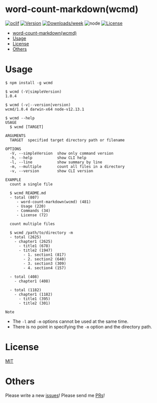 # word-count-markdown(wcmd)

[![oclif](https://img.shields.io/badge/cli-oclif-brightgreen.svg)](https://oclif.io)
[![Version](https://img.shields.io/npm/v/wcmd.svg)](https://npmjs.org/package/wcmd)
[![Downloads/week](https://img.shields.io/npm/dw/wcmd.svg)](https://npmjs.org/package/wcmd)
![node](https://img.shields.io/badge/node-%3E%3D%2010.0.0-brightgreen.svg?style=social)
[![License](https://img.shields.io/npm/l/wcmd.svg)](https://github.com/kkeeth/word-count-markdown/blob/master/LICENSE)

<!-- toc -->
* [word-count-markdown(wcmd)](#word-count-markdownwcmd)
* [Usage](#usage)
* [License](#license)
* [Others](#others)
<!-- tocstop -->

# Usage
```sh-session
$ npm install -g wcmd

$ wcmd (-V|simpleVersion)
1.0.4

$ wcmd (-v|--version|version)
wcmd/1.0.4 darwin-x64 node-v12.13.1

$ wcmd --help
USAGE
  $ wcmd [TARGET]

ARGUMENTS
  TARGET  specified target directory path or filename

OPTIONS
  -V, --simpleVersion  show only command version
  -h, --help           show CLI help
  -l, --line           show summary by line
  -m, --multiple       count all files in a directory
  -v, --version        show CLI version

EXAMPLE
  count a single file

  $ wcmd README.md
  - total (807)
     - word-count-markdown(wcmd) (481)
     - Usage (220)
     - Commands (34)
     - License (72)

  count multiple files

  $ wcmd /path/to/directory -m
  - total (2625)
    - chapter1 (2625)
      - title1 (678)
      - title2 (1947)
        - 1. section1 (817)
        - 2. section2 (640)
        - 3. section3 (309)
        - 4. section4 (157)

  - total (408)
    - chapter1 (408)

  - total (1182)
    - chapter1 (1182)
      - title1 (395)
      - title2 (301)
```

`Note`
* The `-l` and `-m` options cannot be used at the same time.
* There is no point in specifying the `-m` option and the directory path.

# License

[MIT](https://github.com/kkeeth/word-count-markdown/blob/master/LICENSE)

# Others

Please write a new [issues](https://github.com/kkeeth/word-count-markdown/issues)! Please send me [PRs](https://github.com/kkeeth/word-count-markdown/pulls)!
